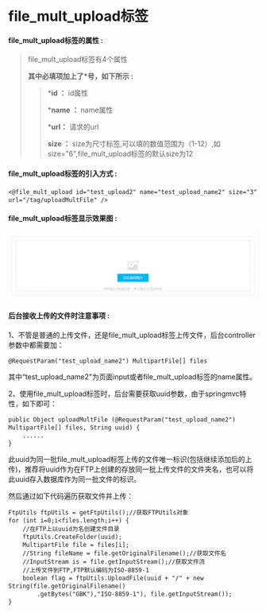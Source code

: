 # file\_mult\_upload**标签**

#### file\_mult\_upload**标签的属性 :**

> file\_mult\_upload标签有4个属性
>
> **其中必填项加上了\*号，如下所示 :**
>
> > \***id ：** id属性
> >
> > \***name ：** name属性
> >
> > \***url：** 请求的url
> >
> > **size ：** size为尺寸标签,可以填的数值范围为（1-12）,如size="6",file\_mult\_upload标签的默认size为12

#### file\_mult\_upload标签的引入方式 :

```
<@file_mult_upload id="test_upload2" name="test_upload_name2" size="3" url="/tag/uploadMultFile" />
```

#### file\_mult\_upload标签显示效果图 :

![](/assets/file_mult_upload.png)

#### 后台接收上传的文件时注意事项 :

1、不管是普通的上传文件，还是file\_mult\_upload标签上传文件，后台controller参数中都需要加：

```
@RequestParam("test_upload_name2") MultipartFile[] files
```

其中“test\_upload\_name2"为页面input或者file\_mult\_upload标签的name属性。

2、使用file\_mult\_upload标签时，后台需要获取uuid参数，由于springmvc特性，如下即可：

```
public Object uploadMultFile (@RequestParam("test_upload_name2") MultipartFile[] files, String uuid) {
    ......
}
```

此uuid为同一批file\_mult\_upload标签上传的文件唯一标识\(包括继续添加后的上传\)，推荐将uuid作为在FTP上创建的存放同一批上传文件的文件夹名，也可以将此uuid存入数据库作为同一批文件的标识。

然后通过如下代码遍历获取文件并上传：

```
FtpUtils ftpUtils = getFtpUtils();//获取FTPUtils对象
for (int i=0;i<files.length;i++) {
    //在FTP上以uuid为名创建文件目录
    ftpUtils.CreateFolder(uuid);
    MultipartFile file = files[i];
    //String fileName = file.getOriginalFilename();//获取文件名
    //InputStream is = file.getInputStream();//获取文件流
    //上传文件到FTP,FTP默认编码为ISO-8859-1
    boolean flag = ftpUtils.UploadFile(uuid + "/" + new String(file.getOriginalFilename()
        .getBytes("GBK"),"ISO-8859-1"), file.getInputStream());
}
```




